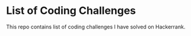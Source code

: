 # List of Coding Challenges 

This repo contains list of coding challenges I have solved on Hackerrank.

